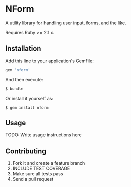 # NForm

A utility library for handling user input, forms, and the like.

Requires Ruby >= 2.1.x.

## Installation

Add this line to your application's Gemfile:

```ruby
gem 'nform'
```

And then execute:

    $ bundle

Or install it yourself as:

    $ gem install nform

## Usage

TODO: Write usage instructions here

## Contributing

1. Fork it and create a feature branch
2. INCLUDE TEST COVERAGE
3. Make sure all tests pass
4. Send a pull request
